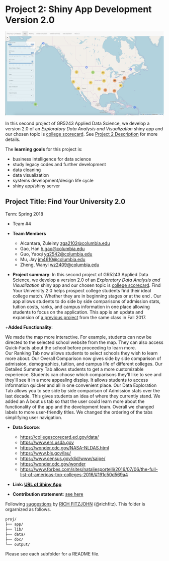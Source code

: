 # Project 2: Shiny App Development Version 2.0

![image](doc/MAP.png)

In this second project of GR5243 Applied Data Science, we develop a version 2.0 of an *Exploratory Data Analysis and Visualization* shiny app and our chosen topic is [college scorecard](https://collegescorecard.ed.gov/data/). See [Project 2 Description](doc/project2_desc.md) for more details.  

The **learning goals** for this project is:

- business intelligence for data science
- study legacy codes and further development
- data cleaning
- data visualization
- systems development/design life cycle
- shiny app/shiny server

## Project Title: Find Your University 2.0
Term: Spring 2018

+ Team #4
+ **Team Members**
	+ Alcantara, Zuleimy zga2102@columbia.edu
	+ Gao, Han h.gao@columbia.edu
	+ Guo, Yaoqi yq2542@columbia.edu
	+ Mu, Jay jm4610@columbia.edu
	+ Zheng, Wanyi wz2409@columbia.edu

+ **Project summary**: 
	In this second project of GR5243 Applied Data Science, we develop a version 2.0 of an *Exploratory Data Analysis and Visualization* shiny app and our chosen topic is [college scorecard](https://collegescorecard.ed.gov/data/). Find Your University 2.0  helps prospect college students find their ideal college match.   Whether they are in beginning stages or at the end .  Our app allows students to do side by side comparisons of  admission stats, tuition costs, ranks, and campus information in one place allowing students to focus on the application.   This app is an update and expansion of [a previous project](https://github.com/TZstatsADS/Fall2017-project2-grp9) from the same class in Fall 2017.

+**Added Functionality**:

We made the map more interactive. For example, students can now be directed to the selected school
website from the map. They can also access Quick-Facts about the school before proceeding to learn more.  
Our Ranking Tab now allows students to select schools they wish to learn more about. 
Our Overall Comparison now gives side by side comparison of admission, demographics, tuition, and campus life of different colleges.
Our Detailed Summary Tab allows students to get a more customizable experience. Students can choose which comparisons they'll like to see and they'll see it in a more appealing display. It allows students to access information quicker and all in one convenient place. 
Our Data Exploration Tab allows you to see side by side comparison of Admission stats over the last decade. This gives students an idea of where  they currently stand. 
We added an A	bout us tab so that the user could learn more about the functionality of the app and the development team. 
Overall we changed labels to more user-friendly titles.  We changed the ordering of the tabs simplifying user navigation. 


+ **Data Scorce**: 
   - https://collegescorecard.ed.gov/data/
   - https://www.ers.usda.gov
   - https://wonder.cdc.gov/NASA-NLDAS.html
   - https://www.bls.gov/lau/
   - https://www.census.gov/did/www/saipe/
   - https://wonder.cdc.gov/wonder
   - https://www.forbes.com/sites/nataliesportelli/2016/07/06/the-full-list-of-americas-top-colleges-2016/#191c50d569a4

+ **Link: [URL of Shiny App](https://han-gao.shinyapps.io/FindYourUniversity/)**

+ **Contribution statement**: [see here](doc/a_note_on_contributions.md)

Following [suggestions](http://nicercode.github.io/blog/2013-04-05-projects/) by [RICH FITZJOHN](http://nicercode.github.io/about/#Team) (@richfitz). This folder is orgarnized as follows.

```
proj/
├── app/
├── lib/
├── data/
├── doc/
└── output/
```

Please see each subfolder for a README file.

